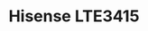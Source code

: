 ---
title: Hisense LTE3415
has_children: false
redirect_to: /ont-technicolor-afm0003
layout: default
---